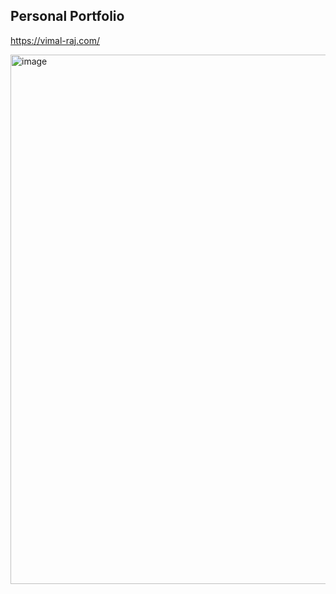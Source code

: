 ## Personal Portfolio

https://vimal-raj.com/

<img width="847" alt="image" src="https://user-images.githubusercontent.com/46978245/146619028-6186d95d-4eaa-4cbe-83a4-8d2f29964fbb.png">
